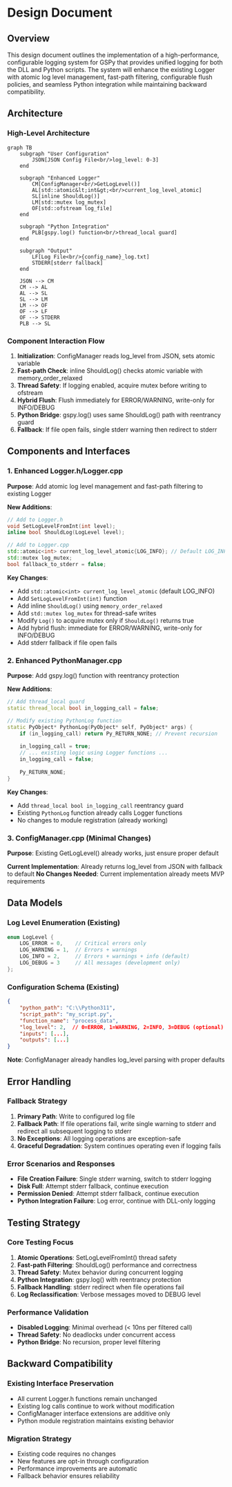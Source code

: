 # Design Document

## Overview

This design document outlines the implementation of a high-performance, configurable logging system for GSPy that provides unified logging for both the DLL and Python scripts. The system will enhance the existing Logger with atomic log level management, fast-path filtering, configurable flush policies, and seamless Python integration while maintaining backward compatibility.

## Architecture

### High-Level Architecture

```mermaid
graph TB
    subgraph "User Configuration"
        JSON[JSON Config File<br/>log_level: 0-3]
    end
    
    subgraph "Enhanced Logger"
        CM[ConfigManager<br/>GetLogLevel()]
        AL[std::atomic&lt;int&gt;<br/>current_log_level_atomic]
        SL[inline ShouldLog()]
        LM[std::mutex log_mutex]
        OF[std::ofstream log_file]
    end
    
    subgraph "Python Integration"
        PLB[gspy.log() function<br/>thread_local guard]
    end
    
    subgraph "Output"
        LF[Log File<br/>{config_name}_log.txt]
        STDERR[stderr fallback]
    end
    
    JSON --> CM
    CM --> AL
    AL --> SL
    SL --> LM
    LM --> OF
    OF --> LF
    OF --> STDERR
    PLB --> SL
```

### Component Interaction Flow

1. **Initialization**: ConfigManager reads log_level from JSON, sets atomic variable
2. **Fast-path Check**: inline ShouldLog() checks atomic variable with memory_order_relaxed
3. **Thread Safety**: If logging enabled, acquire mutex before writing to ofstream
4. **Hybrid Flush**: Flush immediately for ERROR/WARNING, write-only for INFO/DEBUG
5. **Python Bridge**: gspy.log() uses same ShouldLog() path with reentrancy guard
6. **Fallback**: If file open fails, single stderr warning then redirect to stderr

## Components and Interfaces

### 1. Enhanced Logger.h/Logger.cpp

**Purpose**: Add atomic log level management and fast-path filtering to existing Logger

**New Additions**:
```cpp
// Add to Logger.h
void SetLogLevelFromInt(int level);
inline bool ShouldLog(LogLevel level);

// Add to Logger.cpp
std::atomic<int> current_log_level_atomic{LOG_INFO}; // Default LOG_INFO
std::mutex log_mutex;
bool fallback_to_stderr = false;
```

**Key Changes**:
- Add `std::atomic<int> current_log_level_atomic` (default LOG_INFO)
- Add `SetLogLevelFromInt(int)` function
- Add inline `ShouldLog()` using `memory_order_relaxed`
- Add `std::mutex log_mutex` for thread-safe writes
- Modify `Log()` to acquire mutex only if `ShouldLog()` returns true
- Add hybrid flush: immediate for ERROR/WARNING, write-only for INFO/DEBUG
- Add stderr fallback if file open fails

### 2. Enhanced PythonManager.cpp

**Purpose**: Add gspy.log() function with reentrancy protection

**New Additions**:
```cpp
// Add thread_local guard
static thread_local bool in_logging_call = false;

// Modify existing PythonLog function
static PyObject* PythonLog(PyObject* self, PyObject* args) {
    if (in_logging_call) return Py_RETURN_NONE; // Prevent recursion
    
    in_logging_call = true;
    // ... existing logic using Logger functions ...
    in_logging_call = false;
    
    Py_RETURN_NONE;
}
```

**Key Changes**:
- Add `thread_local bool in_logging_call` reentrancy guard
- Existing `PythonLog` function already calls Logger functions
- No changes to module registration (already working)

### 3. ConfigManager.cpp (Minimal Changes)

**Purpose**: Existing GetLogLevel() already works, just ensure proper default

**Current Implementation**: Already returns log_level from JSON with fallback to default
**No Changes Needed**: Current implementation already meets MVP requirements

## Data Models

### Log Level Enumeration (Existing)
```cpp
enum LogLevel {
    LOG_ERROR = 0,    // Critical errors only
    LOG_WARNING = 1,  // Errors + warnings  
    LOG_INFO = 2,     // Errors + warnings + info (default)
    LOG_DEBUG = 3     // All messages (development only)
};
```

### Configuration Schema (Existing)
```json
{
    "python_path": "C:\\Python311",
    "script_path": "my_script.py", 
    "function_name": "process_data",
    "log_level": 2,  // 0=ERROR, 1=WARNING, 2=INFO, 3=DEBUG (optional)
    "inputs": [...],
    "outputs": [...]
}
```

**Note**: ConfigManager already handles log_level parsing with proper defaults

## Error Handling

### Fallback Strategy
1. **Primary Path**: Write to configured log file
2. **Fallback Path**: If file operations fail, write single warning to stderr and redirect all subsequent logging to stderr
3. **No Exceptions**: All logging operations are exception-safe
4. **Graceful Degradation**: System continues operating even if logging fails

### Error Scenarios and Responses
- **File Creation Failure**: Single stderr warning, switch to stderr logging
- **Disk Full**: Attempt stderr fallback, continue execution
- **Permission Denied**: Attempt stderr fallback, continue execution
- **Python Integration Failure**: Log error, continue with DLL-only logging

## Testing Strategy

### Core Testing Focus
1. **Atomic Operations**: SetLogLevelFromInt() thread safety
2. **Fast-path Filtering**: ShouldLog() performance and correctness  
3. **Thread Safety**: Mutex behavior during concurrent logging
4. **Python Integration**: gspy.log() with reentrancy protection
5. **Fallback Handling**: stderr redirect when file operations fail
6. **Log Reclassification**: Verbose messages moved to DEBUG level

### Performance Validation
- **Disabled Logging**: Minimal overhead (< 10ns per filtered call)
- **Thread Safety**: No deadlocks under concurrent access
- **Python Bridge**: No recursion, proper level filtering

## Backward Compatibility

### Existing Interface Preservation
- All current Logger.h functions remain unchanged
- Existing log calls continue to work without modification
- ConfigManager interface extensions are additive only
- Python module registration maintains existing behavior

### Migration Strategy
- Existing code requires no changes
- New features are opt-in through configuration
- Performance improvements are automatic
- Fallback behavior ensures reliability
